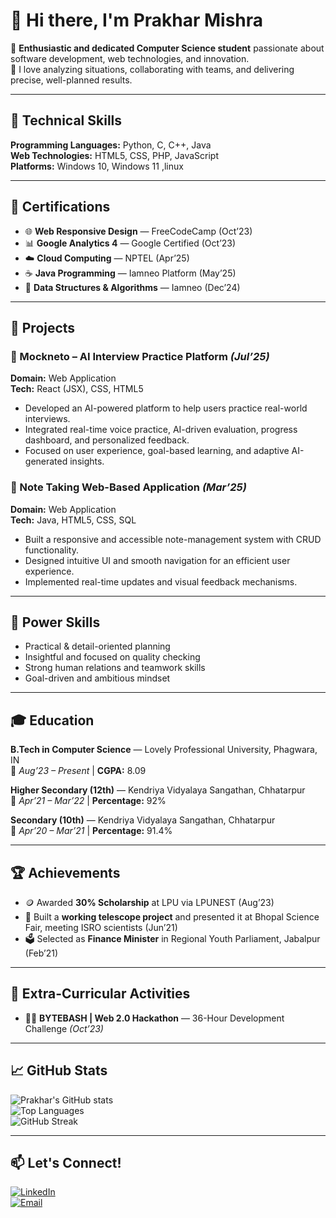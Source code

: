 # 👋 Hi there, I'm Prakhar Mishra

🎯 **Enthusiastic and dedicated Computer Science student** passionate about software development, web technologies, and innovation.  
🧠 I love analyzing situations, collaborating with teams, and delivering precise, well-planned results.

---

## 🚀 Technical Skills

**Programming Languages:** Python, C, C++, Java  
**Web Technologies:** HTML5, CSS, PHP, JavaScript  
**Platforms:** Windows 10, Windows 11 ,linux

---

## 🧾 Certifications

- 🌐 **Web Responsive Design** — FreeCodeCamp (Oct’23)  
- 📊 **Google Analytics 4** — Google Certified (Oct’23)  
- ☁️ **Cloud Computing** — NPTEL (Apr’25)  
- ☕ **Java Programming** — Iamneo Platform (May’25)  
- 🧩 **Data Structures & Algorithms** — Iamneo (Dec’24)

---

## 💼 Projects

### 🧠 Mockneto – AI Interview Practice Platform *(Jul’25)*
**Domain:** Web Application  
**Tech:** React (JSX), CSS, HTML5  
- Developed an AI-powered platform to help users practice real-world interviews.  
- Integrated real-time voice practice, AI-driven evaluation, progress dashboard, and personalized feedback.  
- Focused on user experience, goal-based learning, and adaptive AI-generated insights.

### 📝 Note Taking Web-Based Application *(Mar’25)*
**Domain:** Web Application  
**Tech:** Java, HTML5, CSS, SQL  
- Built a responsive and accessible note-management system with CRUD functionality.  
- Designed intuitive UI and smooth navigation for an efficient user experience.  
- Implemented real-time updates and visual feedback mechanisms.

---

## 🧠 Power Skills

- Practical & detail-oriented planning  
- Insightful and focused on quality checking  
- Strong human relations and teamwork skills  
- Goal-driven and ambitious mindset  

---

## 🎓 Education

**B.Tech in Computer Science** — Lovely Professional University, Phagwara, IN  
📅 *Aug’23 – Present* | **CGPA:** 8.09  

**Higher Secondary (12th)** — Kendriya Vidyalaya Sangathan, Chhatarpur  
📅 *Apr’21 – Mar’22* | **Percentage:** 92%  

**Secondary (10th)** — Kendriya Vidyalaya Sangathan, Chhatarpur  
📅 *Apr’20 – Mar’21* | **Percentage:** 91.4%  

---

## 🏆 Achievements

- 🪙 Awarded **30% Scholarship** at LPU via LPUNEST (Aug’23)  
- 🔭 Built a **working telescope project** and presented it at Bhopal Science Fair, meeting ISRO scientists (Jun’21)  
- 🗳️ Selected as **Finance Minister** in Regional Youth Parliament, Jabalpur (Feb’21)

---

## 🎯 Extra-Curricular Activities

- 🧑‍💻 **BYTEBASH | Web 2.0 Hackathon** — 36-Hour Development Challenge *(Oct’23)*  

---

## 📈 GitHub Stats

![Prakhar's GitHub stats](https://github-readme-stats.vercel.app/api?username=prakhar-mishra&show_icons=true&theme=tokyonight)  
![Top Languages](https://github-readme-stats.vercel.app/api/top-langs/?username=prakhar-mishra&layout=compact&theme=tokyonight)  
![GitHub Streak](https://streak-stats.demolab.com?user=prakhar-mishra&theme=tokyonight)  

---

## 📫 Let's Connect!

[![LinkedIn](https://img.shields.io/badge/LinkedIn-blue?logo=linkedin&logoColor=white)](https://linkedin.com/in/yourprofile)  
[![Email](https://img.shields.io/badge/Email-red?logo=gmail&logoColor=white)](mailto:youremail@example.com)
